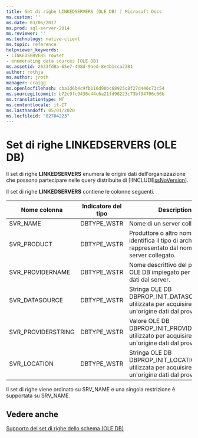 ```yaml
---
title: Set di righe LINKEDSERVERS (OLE DB) | Microsoft Docs
ms.custom: ''
ms.date: 03/06/2017
ms.prod: sql-server-2014
ms.reviewer: ''
ms.technology: native-client
ms.topic: reference
helpviewer_keywords:
- LINKEDSERVERS rowset
- enumerating data sources [OLE DB]
ms.assetid: 2633fd8a-65e7-498d-9aed-8e4b1cca2381
author: rothja
ms.author: jroth
manager: craigg
ms.openlocfilehash: cba1d6b4c9fb116d90bc68925c8f27d446c73c54
ms.sourcegitcommit: b72c9fc9436c44c6a21fd96223c73bf94706c06b
ms.translationtype: MT
ms.contentlocale: it-IT
ms.lasthandoff: 05/01/2020
ms.locfileid: "82704223"
---
```

# <a name="linkedservers-rowset-ole-db"></a>Set di righe LINKEDSERVERS (OLE DB)
  Il set di righe **LINKEDSERVERS** enumera le origini dati dell'organizzazione che possono partecipare nelle query distribuite di [!INCLUDE[ssNoVersion](../../../includes/ssnoversion-md.md)].  
  
 Il set di righe **LINKEDSERVERS** contiene le colonne seguenti.  
  
|Nome colonna|Indicatore del tipo|Description|  
|-----------------|--------------------|-----------------|  
|SVR_NAME|DBTYPE_WSTR|Nome di un server collegato.|  
|SVR_PRODUCT|DBTYPE_WSTR|Produttore o altro nome che identifica il tipo di archivio dati rappresentato dal nome del server collegato.|  
|SVR_PROVIDERNAME|DBTYPE_WSTR|Nome descrittivo del provider OLE DB impiegato per utilizzare dati dal server.|  
|SVR_DATASOURCE|DBTYPE_WSTR|Stringa OLE DB DBPROP_INIT_DATASOURCE utilizzata per acquisire un'origine dati dal provider.|  
|SVR_PROVIDERSTRING|DBTYPE_WSTR|Valore OLE DB DBPROP_INIT_PROVIDERSTRING utilizzato per acquisire un'origine dati dal provider.|  
|SVR_LOCATION|DBTYPE_WSTR|Stringa OLE DB DBPROP_INIT_LOCATION utilizzata per acquisire un'origine dati dal provider.|  
  
 Il set di righe viene ordinato su SRV_NAME e una singola restrizione è supportata su SRV_NAME.  
  
## <a name="see-also"></a>Vedere anche  
 [Supporto del set di righe dello schema &#40;OLE DB&#41;](schema-rowset-support-ole-db.md)  
  
  

